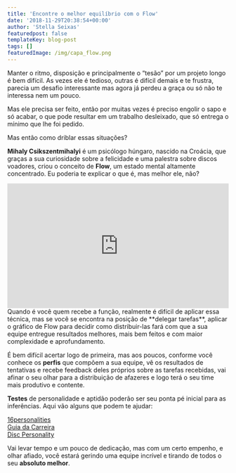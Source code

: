 ```yaml
---
title: 'Encontre o melhor equilíbrio com o Flow'
date: '2018-11-29T20:38:54+00:00'
author: 'Stella Seixas'
featuredpost: false
templateKey: blog-post
tags: []
featuredImage: /img/capa_flow.png
---
```

Manter o ritmo, disposição e principalmente o “tesão” por um projeto longo é bem difícil. As vezes ele é tedioso, outras é difícil demais e te frustra, parecia um desafio interessante mas agora já perdeu a graça ou só não te interessa nem um pouco.

Mas ele precisa ser feito, então por muitas vezes é preciso engolir o sapo e só acabar, o que pode resultar em um trabalho desleixado, que só entrega o mínimo que lhe foi pedido.

Mas então como driblar essas situações?

**Mihaly Csikszentmihalyi** é um psicólogo húngaro, nascido na Croácia, que graças a sua curiosidade sobre a felicidade e uma palestra sobre discos voadores, criou o conceito de **Flow**, um estado mental altamente concentrado. Eu poderia te explicar o que é, mas melhor ele, não?

<div style="max-width: 854px;"><div style="position: relative; height: 0; padding-bottom: 56.25%;"><iframe allowfullscreen="allowfullscreen" frameborder="0" height="480" loading="lazy" scrolling="no" src="https://embed.ted.com/talks/lang/pt-br/mihaly_csikszentmihalyi_on_flow" style="position: absolute; left: 0; top: 0; width: 100%; height: 100%;" width="854"></iframe></div></div>Quando é você quem recebe a função, realmente é difícil de aplicar essa técnica, mas se você se encontra na posição de **delegar tarefas**, aplicar o gráfico de Flow para decidir como distribuir-las fará com que a sua equipe entregue resultados melhores, mais bem feitos e com maior complexidade e aprofundamento.

É bem difícil acertar logo de primeira, mas aos poucos, conforme você conhece os **perfis** que compõem a sua equipe, vê os resultados de tentativas e recebe feedback deles próprios sobre as tarefas recebidas, vai afinar o seu olhar para a distribuição de afazeres e logo terá o seu time mais produtivo e contente.

**Testes** de personalidade e aptidão poderão ser seu ponta pé inicial para as inferências. Aqui vão alguns que podem te ajudar:

[16personalities](https://www.16personalities.com/br/teste-de-personalidade)  
[Guia da Carreira](https://www.guiadacarreira.com.br/testes/teste-de-personalidade/)  
[Disc Personality](https://www.123test.com/disc-personality-test/)

Vai levar tempo e um pouco de dedicação, mas com um certo empenho, e olhar afiado, você estará gerindo uma equipe incrível e tirando de todos o seu **absoluto melhor**.